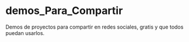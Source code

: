 # demos_Para_Compartir
Demos de proyectos para compartir en redes sociales, gratis y que todos puedan usarlos.
